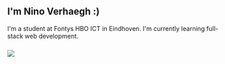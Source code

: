 ## I'm Nino Verhaegh :)
I'm a student at Fontys HBO ICT in Eindhoven. I'm currently learning full-stack web development.

### 
<img src="https://github-readme-stats.vercel.app/api?username=Kibuns&show_icons=true&theme=radical" />
<!---
Kibuns/Kibuns is a ✨ special ✨ repository because its `README.md` (this file) appears on your GitHub profile.
You can click the Preview link to take a look at your changes.
--->

